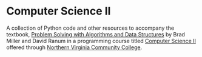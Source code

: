 # Computer Science II 

A collection of Python code and other resources to accompany the textbook,
[Problem Solving with Algorithms and Data Structures](https://www.cs.auckland.ac.nz/courses/compsci105ssc/resources/ProblemSolvingwithAlgorithmsandDataStructures.pdf)
by Brad Miller and David Ranum in a programming course titled 
[Computer Science II](http://www.nvcc.edu/academic/coursecont/summaries/CSC202.pdf)
offered through [Northern Virginia Community College](http://www.nvcc.edu).
